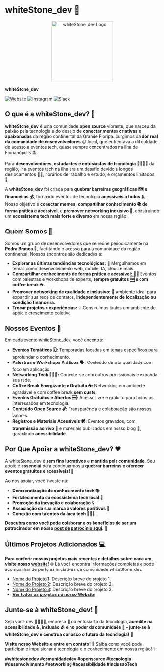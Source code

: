 # whiteStone_dev 🚀

<p align="center">
    <p align="center">
        <img src="/wsd-org-readme/Logo3.png" alt="whiteStone_dev Logo" width="200"/>
    </p>
    <strong>whiteStone_dev</strong>
</p>

[![Website](about:sanitized)](https://whitestonedev.com.br)
[![Instagram](about:sanitized)](https://www.instagram.com/whitestonedev)
[![Slack](about:sanitized)](whitestonedev.slack.com)

## O que é a whiteStone_dev? 🤔

**whiteStone_dev** é uma comunidade **open source** vibrante, que nasceu da paixão pela tecnologia e do desejo de **conectar mentes criativas e apaixonadas** da região continental da Grande Floripa. Surgimos da **dor real da comunidade de desenvolvedores** 😥 local, que enfrentava a dificuldade de acesso a eventos tech, quase sempre concentrados na ilha de Florianópolis 🏝️.

Para **desenvolvedores, estudantes e entusiastas de tecnologia** 👨‍💻👩‍💻 da região, ir a eventos tech na ilha era um desafio devido a longos deslocamentos 🚗🚌, horários de trabalho e estudo, e orçamentos limitados 💸.

A **whiteStone_dev** foi criada para **quebrar barreiras geográficas 🗺️ e financeiras 💰**, tornando eventos de tecnologia **acessíveis a todos** 🫂. Nosso objetivo é **conectar mentes**, **compartilhar conhecimento 📚 de forma prática e acessível**, e **promover networking inclusivo 🤝**, construindo um **ecossistema tech mais forte e diverso** em nossa região.

## Quem Somos 👥

Somos um grupo de desenvolvedores que se reúne periodicamente na **Pedra Branca 📍**, facilitando o acesso para a comunidade da região continental. Nossos encontros são dedicados a:

* **Explorar as últimas tendências tecnológicas:** 🔭 Mergulhamos em temas como desenvolvimento web, mobile, IA, cloud e mais.
* **Compartilhar conhecimento de forma prática e acessível:** 🧑‍🏫 Eventos com palestras e workshops de experts, **sempre gratuitos 🆓 e com coffee break ☕.**
* **Promover networking de qualidade e inclusivo:** 🤝 Ambiente ideal para expandir sua rede de contatos, **independentemente de localização ou condição financeira.**
* **Trocar projetos e experiências:** 💡 Construímos juntos um ambiente de apoio e crescimento coletivo.

## Nossos Eventos 🎉

Em cada evento whiteStone_dev, você encontra:

* **Eventos Temáticos 🗓️:** Temporadas focadas em temas específicos para aprofundar o conhecimento.
* **Palestras e Workshops Práticos 🗣️:** Conteúdo de alta qualidade com foco em aplicação.
* **Networking Tech 🧑‍🤝‍🧑:** Conecte-se com outros profissionais e expanda sua rede.
* **Coffee Break Energizante e Gratuito ☕:**  Networking em ambiente agradável e com coffee break **sem custo**.
* **Eventos Gratuitos e Abertos 🆓:** Acesso livre e gratuito para todos os interessados em tecnologia.
* **Conteúdo Open Source 🔓:** Transparência e colaboração são nossos valores.
* **Registros e Materiais Acessíveis 📹:**  Eventos gravados, com **transmissão ao vivo 🔴** e materiais publicados em nosso blog 📝, garantindo **acessibilidade**.

## Por Que Apoiar a whiteStone_dev? ❤️

A whiteStone_dev é **sem fins lucrativos** e **mantida pela comunidade**. Seu apoio é **essencial** para continuarmos a **quebrar barreiras e oferecer eventos gratuitos e acessíveis!** 🙏

Ao nos apoiar, você investe na:

* **Democratização do conhecimento tech 📚**
* **Fortalecimento do ecossistema tech local 🚀**
* **Promoção da inovação e colaboração 💡**
* **Associação da sua marca a valores positivos 🌟**
* **Conexão com talentos da área tech 🧑‍🤝‍🧑**

**Descubra como você pode colaborar e os benefícios de ser um patrocinador em nosso [post de patrocínio aqui](whitestonedev.com.br/eventos/patrocinio).** 🚀

## Últimos Projetos Adicionados 💻

**Para conferir nossos projetos mais recentes e detalhes sobre cada um, visite nosso [website](https://whitestonedev.com.br)!** 🌐 Lá você encontra informações completas e pode acompanhar de perto as iniciativas da comunidade whiteStone_dev.

* [Nome do Projeto 1](https://www.google.com/): Descrição breve do projeto 1.
* [Nome do Projeto 2](https://www.google.com/): Descrição breve do projeto 2.
* [Nome do Projeto 3](https://www.google.com/): Descrição breve do projeto 3.
* **[Ver todos os projetos no nosso Website](whitestonedev.com.br/blog)**

## Junte-se à whiteStone_dev! 👋

Seja você dev 👨‍💻👩‍💻, empresa 🏢 ou entusiasta da tecnologia, **acredite na acessibilidade ♿, inclusão 🫂 e no poder da comunidade 💪 - junte-se à whiteStone_dev e construa conosco o futuro da tecnologia!** 🚀

**[Visite nosso Website e entre em contato!](https://whitestonedev.com.br)** 📧 Saiba como você pode participar e impulsionar a tecnologia e o conhecimento em nossa região! ✨

**#whitestonedev #comunidadedev #opensource #tecnologia #desenvolvimento #networking #acessibilidade #inclusaoTech**

```
```
